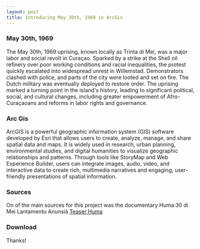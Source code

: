 ```yaml
---
layout: post
title: Introducing May 30th, 1969 in ArcGis
---
```


### May 30th, 1969

The May 30th, 1969 uprising, known locally as Trinta di Mei, was a major labor and social revolt in Curaçao. Sparked by a strike at the Shell oil refinery over poor working conditions and racial inequalities, the protest quickly escalated into widespread unrest in Willemstad. Demonstrators clashed with police, and parts of the city were looted and set on fire. The Dutch military was eventually deployed to restore order. The uprising marked a turning point in the island's history, leading to significant political, social, and cultural changes, including greater empowerment of Afro-Curaçaoans and reforms in labor rights and governance.

### Arc Gis

ArcGIS is a powerful geographic information system (GIS) software developed by Esri that allows users to create, analyze, manage, and share spatial data and maps. It is widely used in research, urban planning, environmental studies, and digital humanities to visualize geographic relationships and patterns. Through tools like StoryMap and Web Experience Builder, users can integrate images, audio, video, and interactive data to create rich, multimedia narratives and engaging, user-friendly presentations of spatial information.

### Sources

On of the main sources for this project was the documentary Huma:30 di Mei Lantamentu Anunsiá
	[Teaser Huma](https://youtu.be/Va3UoZIVTjg?si=5eMwQPYMm_OLJlrR)

### Download


Thanks!
